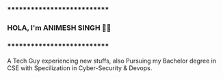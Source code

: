 ### **************************
### HOLA, I'm ANIMESH SINGH ✌🏻
### **************************

A Tech Guy experiencing new stuffs, also Pursuing my Bachelor degree in CSE with Specilization in Cyber-Security & Devops.
